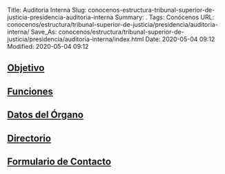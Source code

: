 Title: Auditoria Interna
Slug: conocenos-estructura-tribunal-superior-de-justicia-presidencia-auditoria-interna
Summary: .
Tags: Conócenos
URL: conocenos/estructura/tribunal-superior-de-justicia/presidencia/auditoria-interna/
Save_As: conocenos/estructura/tribunal-superior-de-justicia/presidencia/auditoria-interna/index.html
Date: 2020-05-04 09:12
Modified: 2020-05-04 09:12



## [Objetivo](objetivo/)

## [Funciones](funciones/)

## [Datos del Órgano](datos-del-organo/)

## [Directorio](directorio/)

## [Formulario de Contacto](formulario-de-contacto/)



